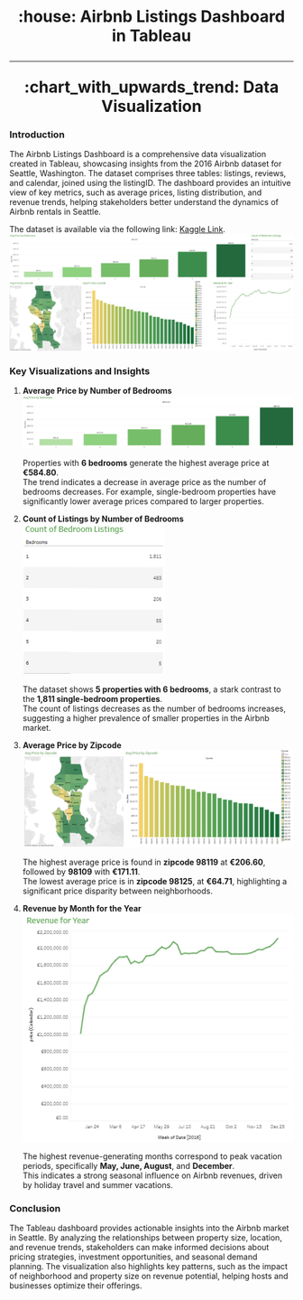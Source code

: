 <h1 align="center">
     :house: Airbnb Listings Dashboard in Tableau
      <br />
      <hr />
     :chart_with_upwards_trend: Data Visualization
</h1>
<h3>Introduction</h3>
<p>The Airbnb Listings Dashboard is a comprehensive data visualization created in Tableau, showcasing insights from the 2016 Airbnb dataset for Seattle, Washington. The dataset comprises three tables: listings, reviews, and calendar, joined using the listingID. The dashboard provides an intuitive view of key metrics, such as average prices, listing distribution, and revenue trends, helping stakeholders better understand the dynamics of Airbnb rentals in Seattle.</p>
<p>The dataset is available via the following link: <a href="https://www.kaggle.com/datasets/alexanderfreberg/airbnb-listings-2016-dataset/data">Kaggle Link</a>. 
  <img src="./outputs/dashboard.png">
<h3>Key Visualizations and Insights</h3>
<ol>
  <li><b>Average Price by Number of Bedrooms</b></li>
  <img src="./outputs/1.png">
  <p>Properties with <b>6 bedrooms</b> generate the highest average price at <b>€584.80</b>. <br/> The trend indicates a decrease in average price as the number of bedrooms decreases. For example, single-bedroom properties have significantly lower average prices compared to larger properties.</p>
  <li><b>Count of Listings by Number of Bedrooms</b></li>
  <img src="./outputs/2.png">
  <p>The dataset shows <b>5 properties with 6 bedrooms</b>, a stark contrast to the <b>1,811 single-bedroom properties</b>. <br/>The count of listings decreases as the number of bedrooms increases, suggesting a higher prevalence of smaller properties in the Airbnb market.</p>
  <li><b>Average Price by Zipcode</b></li>
  <img src="./outputs/3.png">
  <p>The highest average price is found in <b>zipcode 98119</b> at <b>€206.60</b>, followed by <b>98109</b> with <b>€171.11</b>. <br/>The lowest average price is in <b>zipcode 98125</b>, at <b>€64.71</b>, highlighting a significant price disparity between neighborhoods.</p>
  <li><b>Revenue by Month for the Year</b></li>
  <img src="./outputs/4.png">
  <p>The highest revenue-generating months correspond to peak vacation periods, specifically <b>May, June, August</b>, and <b>December</b>. <br/>This indicates a strong seasonal influence on Airbnb revenues, driven by holiday travel and summer vacations.</p>
</ol>
<h3>Conclusion</h3>
<p>The Tableau dashboard provides actionable insights into the Airbnb market in Seattle. By analyzing the relationships between property size, location, and revenue trends, stakeholders can make informed decisions about pricing strategies, investment opportunities, and seasonal demand planning. The visualization also highlights key patterns, such as the impact of neighborhood and property size on revenue potential, helping hosts and businesses optimize their offerings.</p>
